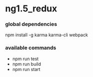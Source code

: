 # ng1.5_redux

### global dependencies

npm install -g karma karma-cli webpack

### available commands

* npm run test
* npm run build
* npm run start